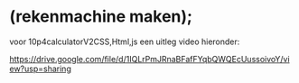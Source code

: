 <h1>(rekenmachine maken);</h1>

voor 10p4calculatorV2CSS,Html,js een uitleg video hieronder: 

<a> https://drive.google.com/file/d/1IQLrPmJRnaBFafFYqbQWQEcUussoivoY/view?usp=sharing </a>
